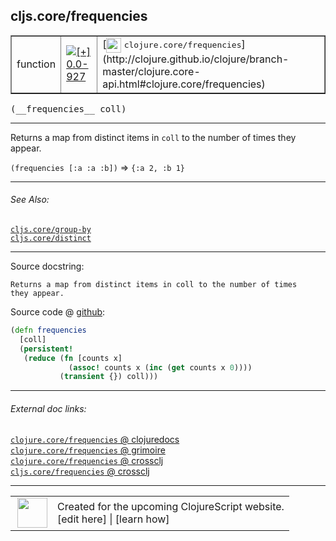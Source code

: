 ## cljs.core/frequencies



 <table border="1">
<tr>
<td>function</td>
<td><a href="https://github.com/cljsinfo/cljs-api-docs/tree/0.0-927"><img valign="middle" alt="[+] 0.0-927" title="Added in 0.0-927" src="https://img.shields.io/badge/+-0.0--927-lightgrey.svg"></a> </td>
<td>
[<img height="24px" valign="middle" src="http://i.imgur.com/1GjPKvB.png"> <samp>clojure.core/frequencies</samp>](http://clojure.github.io/clojure/branch-master/clojure.core-api.html#clojure.core/frequencies)
</td>
</tr>
</table>


 <samp>
(__frequencies__ coll)<br>
</samp>

---

Returns a map from distinct items in `coll` to the number of times they appear.

`(frequencies [:a :a :b])` => `{:a 2, :b 1}`

---


###### See Also:

[`cljs.core/group-by`](cljs.core_group-by.md)<br>
[`cljs.core/distinct`](cljs.core_distinct.md)<br>

---


Source docstring:

```
Returns a map from distinct items in coll to the number of times
they appear.
```


Source code @ [github](https://github.com/clojure/clojurescript/blob/r3196/src/cljs/cljs/core.cljs#L8289-L8296):

```clj
(defn frequencies
  [coll]
  (persistent!
   (reduce (fn [counts x]
             (assoc! counts x (inc (get counts x 0))))
           (transient {}) coll)))
```

<!--
Repo - tag - source tree - lines:

 <pre>
clojurescript @ r3196
└── src
    └── cljs
        └── cljs
            └── <ins>[core.cljs:8289-8296](https://github.com/clojure/clojurescript/blob/r3196/src/cljs/cljs/core.cljs#L8289-L8296)</ins>
</pre>

-->

---



###### External doc links:

[`clojure.core/frequencies` @ clojuredocs](http://clojuredocs.org/clojure.core/frequencies)<br>
[`clojure.core/frequencies` @ grimoire](http://conj.io/store/v1/org.clojure/clojure/1.7.0-beta3/clj/clojure.core/frequencies/)<br>
[`clojure.core/frequencies` @ crossclj](http://crossclj.info/fun/clojure.core/frequencies.html)<br>
[`cljs.core/frequencies` @ crossclj](http://crossclj.info/fun/cljs.core.cljs/frequencies.html)<br>

---

 <table>
<tr><td>
<img valign="middle" align="right" width="48px" src="http://i.imgur.com/Hi20huC.png">
</td><td>
Created for the upcoming ClojureScript website.<br>
[edit here] | [learn how]
</td></tr></table>

[edit here]:https://github.com/cljsinfo/cljs-api-docs/blob/master/cljsdoc/cljs.core_frequencies.cljsdoc
[learn how]:https://github.com/cljsinfo/cljs-api-docs/wiki/cljsdoc-files

<!--

This information was too distracting to show to readers, but I'll leave it
commented here since it is helpful to:

- pretty-print the data used to generate this document
- and show how to retrieve that data



The API data for this symbol:

```clj
{:description "Returns a map from distinct items in `coll` to the number of times they appear.\n\n`(frequencies [:a :a :b])` => `{:a 2, :b 1}`",
 :ns "cljs.core",
 :name "frequencies",
 :signature ["[coll]"],
 :history [["+" "0.0-927"]],
 :type "function",
 :related ["cljs.core/group-by" "cljs.core/distinct"],
 :full-name-encode "cljs.core_frequencies",
 :source {:code "(defn frequencies\n  [coll]\n  (persistent!\n   (reduce (fn [counts x]\n             (assoc! counts x (inc (get counts x 0))))\n           (transient {}) coll)))",
          :title "Source code",
          :repo "clojurescript",
          :tag "r3196",
          :filename "src/cljs/cljs/core.cljs",
          :lines [8289 8296]},
 :full-name "cljs.core/frequencies",
 :clj-symbol "clojure.core/frequencies",
 :docstring "Returns a map from distinct items in coll to the number of times\nthey appear."}

```

Retrieve the API data for this symbol:

```clj
;; from Clojure REPL
(require '[clojure.edn :as edn])
(-> (slurp "https://raw.githubusercontent.com/cljsinfo/cljs-api-docs/catalog/cljs-api.edn")
    (edn/read-string)
    (get-in [:symbols "cljs.core/frequencies"]))
```

-->
